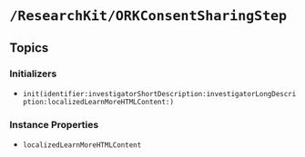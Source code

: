 # ``/ResearchKit/ORKConsentSharingStep``

<!-- The content below this line is auto-generated and is redundant. You should either incorporate it into your content above this line or delete it. -->

## Topics

### Initializers

- ``init(identifier:investigatorShortDescription:investigatorLongDescription:localizedLearnMoreHTMLContent:)``

### Instance Properties

- ``localizedLearnMoreHTMLContent``